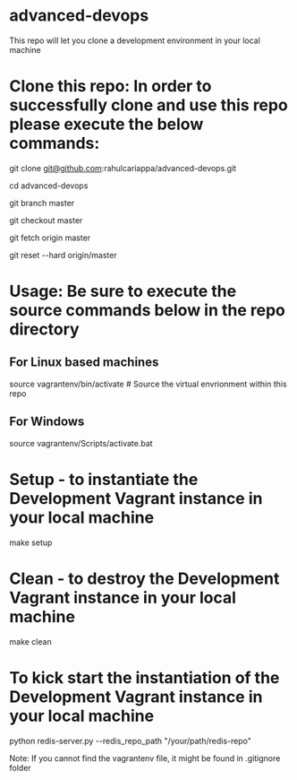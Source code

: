 # advanced-devops
This repo will let you clone a development environment in your local machine

# Clone this repo: In order to successfully clone and use this repo please execute the below commands:

git clone git@github.com:rahulcariappa/advanced-devops.git

cd advanced-devops

git branch master

git checkout master

git fetch origin master

git reset --hard origin/master

# Usage: Be sure to execute the source commands below in the repo directory

## For Linux based machines 
source vagrantenv/bin/activate # Source the virtual envrionment within this repo

## For Windows
source vagrantenv/Scripts/activate.bat

# Setup - to instantiate the Development Vagrant instance in your local machine
make setup

# Clean - to destroy the Development Vagrant instance in your local machine
make clean

# To kick start the instantiation of the Development Vagrant instance in your local machine
python redis-server.py --redis_repo_path "/your/path/redis-repo"

Note: If you cannot find the vagrantenv file, it might be found in .gitignore folder
